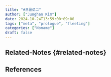 ```yaml
---
title: "#프롤로그"
author: ["Junghan Kim"]
date: 2024-10-24T13:59:00+09:00
tags: ["meta", "prologue", "fleeting"]
categories: ["Noname"]
draft: false
---
```


<!--more-->


## Related-Notes {#related-notes}

## References

<style>.csl-entry{text-indent: -1.5em; margin-left: 1.5em;}</style><div class="csl-bib-body">
</div>
